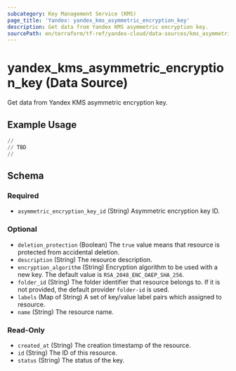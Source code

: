 ```yaml
---
subcategory: Key Management Service (KMS)
page_title: 'Yandex: yandex_kms_asymmetric_encryption_key'
description: Get data from Yandex KMS asymmetric encryption key.
sourcePath: en/terraform/tf-ref/yandex-cloud/data-sources/kms_asymmetric_encryption_key.md
---
```


# yandex_kms_asymmetric_encryption_key (Data Source)

Get data from Yandex KMS asymmetric encryption key.

## Example Usage

```terraform
//
// TBD
//
```


<!-- schema generated by tfplugindocs -->
## Schema

### Required

- `asymmetric_encryption_key_id` (String) Asymmetric encryption key ID.

### Optional

- `deletion_protection` (Boolean) The `true` value means that resource is protected from accidental deletion.
- `description` (String) The resource description.
- `encryption_algorithm` (String) Encryption algorithm to be used with a new key. The default value is `RSA_2048_ENC_OAEP_SHA_256`.
- `folder_id` (String) The folder identifier that resource belongs to. If it is not provided, the default provider `folder-id` is used.
- `labels` (Map of String) A set of key/value label pairs which assigned to resource.
- `name` (String) The resource name.

### Read-Only

- `created_at` (String) The creation timestamp of the resource.
- `id` (String) The ID of this resource.
- `status` (String) The status of the key.
